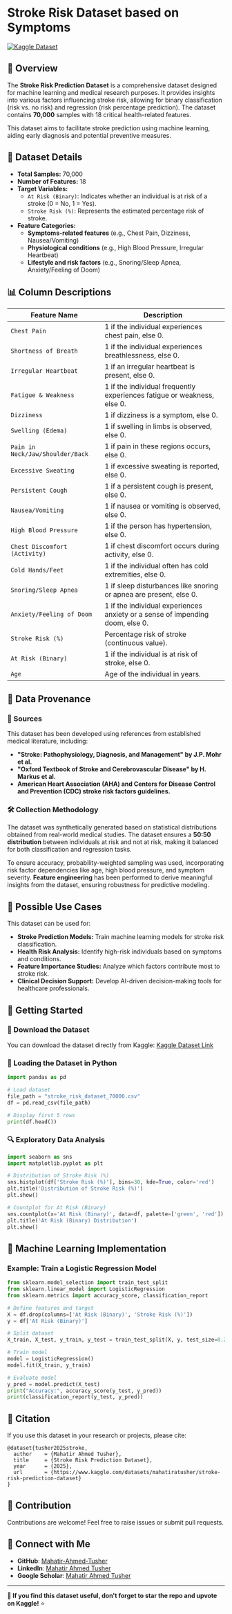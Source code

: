 # Stroke Risk Dataset based on Symptoms


[![Kaggle Dataset](https://img.shields.io/badge/Kaggle-Dataset-blue.svg)](https://www.kaggle.com/datasets/mahatiratusher/stroke-risk-prediction-dataset)

## 📌 Overview

The **Stroke Risk Prediction Dataset** is a comprehensive dataset designed for machine learning and medical research purposes. It provides insights into various factors influencing stroke risk, allowing for binary classification (risk vs. no risk) and regression (risk percentage prediction). The dataset contains **70,000** samples with 18 critical health-related features.

This dataset aims to facilitate stroke prediction using machine learning, aiding early diagnosis and potential preventive measures.

## 📂 Dataset Details

- **Total Samples:** 70,000
- **Number of Features:** 18
- **Target Variables:**
  - `At Risk (Binary)`: Indicates whether an individual is at risk of a stroke (0 = No, 1 = Yes).
  - `Stroke Risk (%)`: Represents the estimated percentage risk of stroke.
- **Feature Categories:**
  - **Symptoms-related features** (e.g., Chest Pain, Dizziness, Nausea/Vomiting)
  - **Physiological conditions** (e.g., High Blood Pressure, Irregular Heartbeat)
  - **Lifestyle and risk factors** (e.g., Snoring/Sleep Apnea, Anxiety/Feeling of Doom)

## 📊 Column Descriptions

| Feature Name                    | Description |
|---------------------------------|-------------|
| `Chest Pain`                     | 1 if the individual experiences chest pain, else 0. |
| `Shortness of Breath`            | 1 if the individual experiences breathlessness, else 0. |
| `Irregular Heartbeat`            | 1 if an irregular heartbeat is present, else 0. |
| `Fatigue & Weakness`             | 1 if the individual frequently experiences fatigue or weakness, else 0. |
| `Dizziness`                      | 1 if dizziness is a symptom, else 0. |
| `Swelling (Edema)`               | 1 if swelling in limbs is observed, else 0. |
| `Pain in Neck/Jaw/Shoulder/Back`  | 1 if pain in these regions occurs, else 0. |
| `Excessive Sweating`             | 1 if excessive sweating is reported, else 0. |
| `Persistent Cough`               | 1 if a persistent cough is present, else 0. |
| `Nausea/Vomiting`                | 1 if nausea or vomiting is observed, else 0. |
| `High Blood Pressure`            | 1 if the person has hypertension, else 0. |
| `Chest Discomfort (Activity)`    | 1 if chest discomfort occurs during activity, else 0. |
| `Cold Hands/Feet`                | 1 if the individual often has cold extremities, else 0. |
| `Snoring/Sleep Apnea`            | 1 if sleep disturbances like snoring or apnea are present, else 0. |
| `Anxiety/Feeling of Doom`        | 1 if the individual experiences anxiety or a sense of impending doom, else 0. |
| `Stroke Risk (%)`                | Percentage risk of stroke (continuous value). |
| `At Risk (Binary)`               | 1 if the individual is at risk of stroke, else 0. |
| `Age`                            | Age of the individual in years. |

## 🏥 Data Provenance

### 📌 Sources

This dataset has been developed using references from established medical literature, including:
- **"Stroke: Pathophysiology, Diagnosis, and Management" by J.P. Mohr et al.**
- **"Oxford Textbook of Stroke and Cerebrovascular Disease" by H. Markus et al.**
- **American Heart Association (AHA) and Centers for Disease Control and Prevention (CDC) stroke risk factors guidelines.**

### 🛠️ Collection Methodology

The dataset was synthetically generated based on statistical distributions obtained from real-world medical studies. The dataset ensures a **50:50 distribution** between individuals at risk and not at risk, making it balanced for both classification and regression tasks.

To ensure accuracy, probability-weighted sampling was used, incorporating risk factor dependencies like age, high blood pressure, and symptom severity. **Feature engineering** has been performed to derive meaningful insights from the dataset, ensuring robustness for predictive modeling.

## 🔬 Possible Use Cases

This dataset can be used for:
- **Stroke Prediction Models:** Train machine learning models for stroke risk classification.
- **Health Risk Analysis:** Identify high-risk individuals based on symptoms and conditions.
- **Feature Importance Studies:** Analyze which factors contribute most to stroke risk.
- **Clinical Decision Support:** Develop AI-driven decision-making tools for healthcare professionals.

## 🚀 Getting Started

### 🔽 Download the Dataset
You can download the dataset directly from Kaggle:
[Kaggle Dataset Link](https://www.kaggle.com/datasets/mahatiratusher/stroke-risk-prediction-dataset)

### 📌 Loading the Dataset in Python
```python
import pandas as pd

# Load dataset
file_path = "stroke_risk_dataset_70000.csv"
df = pd.read_csv(file_path)

# Display first 5 rows
print(df.head())
```

### 🔍 Exploratory Data Analysis
```python
import seaborn as sns
import matplotlib.pyplot as plt

# Distribution of Stroke Risk (%)
sns.histplot(df['Stroke Risk (%)'], bins=30, kde=True, color='red')
plt.title('Distribution of Stroke Risk (%)')
plt.show()

# Countplot for At Risk (Binary)
sns.countplot(x='At Risk (Binary)', data=df, palette=['green', 'red'])
plt.title('At Risk (Binary) Distribution')
plt.show()
```

## 🤖 Machine Learning Implementation

### Example: Train a Logistic Regression Model
```python
from sklearn.model_selection import train_test_split
from sklearn.linear_model import LogisticRegression
from sklearn.metrics import accuracy_score, classification_report

# Define features and target
X = df.drop(columns=['At Risk (Binary)', 'Stroke Risk (%)'])
y = df['At Risk (Binary)']

# Split dataset
X_train, X_test, y_train, y_test = train_test_split(X, y, test_size=0.2, random_state=42)

# Train model
model = LogisticRegression()
model.fit(X_train, y_train)

# Evaluate model
y_pred = model.predict(X_test)
print("Accuracy:", accuracy_score(y_test, y_pred))
print(classification_report(y_test, y_pred))
```

## 📜 Citation
If you use this dataset in your research or projects, please cite:

```
@dataset{tusher2025stroke,
  author    = {Mahatir Ahmed Tusher},
  title     = {Stroke Risk Prediction Dataset},
  year      = {2025},
  url       = {https://www.kaggle.com/datasets/mahatiratusher/stroke-risk-prediction-dataset}
}
```

## 📢 Contribution
Contributions are welcome! Feel free to raise issues or submit pull requests.

## 🔗 Connect with Me
- **GitHub**: [Mahatir-Ahmed-Tusher](https://github.com/Mahatir-Ahmed-Tusher)
- **LinkedIn**: [Mahatir Ahmed Tusher](https://in.linkedin.com/in/mahatir-ahmed-tusher-5a5524257)
- **Google Scholar**: [Mahatir Ahmed Tusher](https://scholar.google.com/citations?user=k8hhhx4AAAAJ&hl=en)

---

**📢 If you find this dataset useful, don't forget to star the repo and upvote on Kaggle!** ⭐

